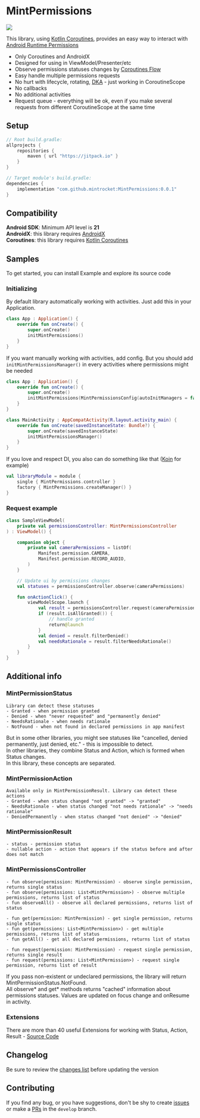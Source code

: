 # MintPermissions

[![](https://jitpack.io/v/mintrocket/MintPermissions.svg)](https://jitpack.io/#mintrocket/MintPermissions)

This library, using [Kotlin Coroutines](https://kotlinlang.org/docs/coroutines-guide.html), provides an easy way to interact with [Android Runtime Permissions](https://developer.android.com/training/permissions/requesting)

- Only Coroutines and AndroidX
- Designed for using in ViewModel/Presenter/etc
- Observe permissions statuses changes by [Coroutines Flow](https://kotlinlang.org/docs/flow.html)
- Easy handle multiple permissions requests
- No hurt with lifecycle, rotating, [DKA](https://proandroiddev.com/dont-keep-activities-d0afdf2c2d47) - just working in CoroutineScope
- No callbacks
- No additional activities
- Request queue - everything will be ok, even if you make several requests from different CoroutineScope at the same time

## Setup

```gradle
// Root build.gradle:
allprojects {
    repositories {
        maven { url "https://jitpack.io" }
    }
}

// Target module's build.gradle:
dependencies {
    implementation "com.github.mintrocket:MintPermissions:0.0.1"
}
```

## Compatibility

**Android SDK**: Minimum API level is **21**\
**AndroidX**: this library requires [AndroidX](https://developer.android.com/jetpack/androidx/versions/)\
**Coroutines**: this library requires [Kotlin Coroutines](https://kotlinlang.org/docs/coroutines-guide.html)

## Samples

To get started, you can install Example and explore its source code

### Initializing

By default library automatically working with activities. Just add this in your Application.

```kotlin
class App : Application() {
    override fun onCreate() {
        super.onCreate()
        initMintPermissions()
    }
}
```

If you want manually working with activities, add config. But you should add ```initMintPermissionsManager()``` in every activities where permissions might be needed

```kotlin
class App : Application() {
    override fun onCreate() {
        super.onCreate()
        initMintPermissions(MintPermissionsConfig(autoInitManagers = false))
    }
}

class MainActivity : AppCompatActivity(R.layout.activity_main) {
    override fun onCreate(savedInstanceState: Bundle?) {
        super.onCreate(savedInstanceState)
        initMintPermissionsManager()
    }
}
```

If you love and respect DI, you also can do something like that ([Koin](https://insert-koin.io/) for example)

```kotlin
val libraryModule = module {
    single { MintPermissions.controller }
    factory { MintPermissions.createManager() }
}
```

### Request example

```kotlin
class SampleViewModel(
    private val permissionsController: MintPermissionsController
) : ViewModel() {

    companion object {
        private val cameraPermissions = listOf(
            Manifest.permission.CAMERA,
            Manifest.permission.RECORD_AUDIO,
        )
    }

    // Update ui by permissions changes
    val statuses = permissionsController.observe(cameraPermissions)

    fun onActionClick() {
        viewModelScope.launch {
            val result = permissionsController.request(cameraPermissions)
            if (result.isAllGranted()) {
                // handle granted
                return@launch
            }
            val denied = result.filterDenied()
            val needsRationale = result.filterNeedsRationale()
        }
    }
}
```

## Additional info

### MintPermissionStatus

```
Library can detect these statuses
- Granted - when permission granted
- Denied - when "never requested" and "permanently denied"
- NeedsRationale - when needs rationale
- NotFound - when not found in declared permissions in app manifest
```

But in some other libraries, you might see statuses like "cancelled, denied permanently, just denied, etc." - this is impossible to detect.\
In other libraries, they combine Status and Action, which is formed when Status changes.\
In this library, these concepts are separated.

### MintPermissionAction

```
Available only in MintPermissionResult. Library can detect these actions
- Granted - when status changed "not granted" -> "granted"
- NeedsRationale - when status changed "not needs rationale" -> "needs rationale"
- DeniedPermanently - when status changed "not denied" -> "denied"
```

### MintPermissionResult

```
- status - permission status
- nullable action - action that appears if the status before and after does not match 
```

### MintPermissionsController

```
- fun observe(permission: MintPermission) - observe single permission, returns single status
- fun observe(permissions: List<MintPermission>) - observe multiple permissions, returns list of status
- fun observeAll() - observe all declared permissions, returns list of status

- fun get(permission: MintPermission) - get single permission, returns single status
- fun get(permissions: List<MintPermission>) - get multiple permissions, returns list of status
- fun getAll() - get all declared permissions, returns list of status

- fun request(permission: MintPermission) - request single permission, returns single result
- fun request(permissions: List<MintPermission>) - request single permission, returns list of result
```

If you pass non-existent or undeclared permissions, the library will return MintPermissionStatus.NotFound.\
All observe* and get* methods returns "cached" information about permissions statuses. Values are updated on focus change and onResume in activity.

### Extensions

There are more than 40 useful Extensions for working with Status, Action, Result - [Source Code](https://github.com/mintrocket/MintPermissions/tree/main/library/src/main/java/ru/mintrocket/lib/mintpermissions/ext)

## Changelog

Be sure to review the [changes list](https://github.com/mintrocket/MintPermissions/releases) before updating the version

## Contributing

If you find any bug, or you have suggestions, don't be shy to create [issues](https://github.com/mintrocket/MintPermissions/issues) or make a [PRs](https://github.com/mintrocket/MintPermissions/pulls) in the `develop` branch.
